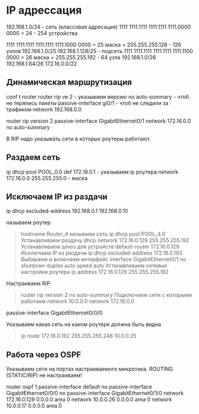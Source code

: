 # IP адрессация
192.168.1.0/24 - сеть (классовая адресация)
1111 1111.1111 1111.1111 1111.0000 0000 = 24 - 254 устройства

1111 1111.1111 1111.1111 1111.1000 0000 = 25 маска = 255.255.255.128 - 126 узлов
192.168.1.0/25 192.168.1.128/25 - подсеть
1111 1111.1111 1111.1111 1111.1100 0000 = 26 маска = 255.255.255.192 - 64 узла
192.168.1.0/26 192.168.1.64/26
172.16.0.0/22

## Динамическая маршрутизация

conf t
router
router rip
ve 2 - указываем версию
no auto-summary - чтоб не терялись пакеты
passive-interface gi0/1 - чтоб не следили за трафиком
network 192.168.0.0

router rip
 version 2
 passive-interface GigabitEthernet0/1
 network 172.16.0.0
 no auto-summary

 В RIP надо указывать сети в которых роутеры работают.

 ## Раздаем сеть
 ip dhcp pool POOL_0.0
 def 172.16.0.1 - указываем ip роутера
 network 172.16.0.0 255.255.255.0 - маска

 ## Исключаем IP из раздачи
ip dhcp excluded-address 192.168.0.1 192.168.0.10

называем роутер
> hostname Router_4
называем сеть
> ip dhcp pool POOL_4.0
Устанавливаем раздачу dhcp
> network 172.16.0.129 255.255.255.192
Устанавливаем шлюз для устройств
> default-router 172.16.0.129
Исключаем IP из раздачи
> ip dhcp excluded-address 172.16.0.193
Выбираем и включаем интерфейс
> interface GigabitEthernet0/1
> no shutdown
> duplex auto
> speed auto
Устанавливаем сетевые настройки роутера
> ip address 172.16.0.129 255.255.255.192

Настраиваем RIP
> router rip
> version 2
> no auto-summary
Подключаем сети с которыми работаем
> network 10.0.0.0
> network 172.16.0.0

passive-interface GigabitEthernet0/0/0

 Указываем какая сеть на каком роутере должна быть видна
 > ip route 172.16.0.192 255.255.255.248 10.0.0.25

## Работа через OSPF
Указываем сети на портах настраиваемого микротика. ROUTING (STATIC/RIP) не настраиваем!

router ospf 1
 passive-interface default
 no passive-interface GigabitEthernet0/0/0
 no passive-interface GigabitEthernet0/1/0
 network 172.16.0.129 0.0.0.0 area 0
 network 10.0.0.26 0.0.0.0 area 0
 network 10.0.0.17 0.0.0.0 area 0